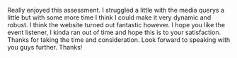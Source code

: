Really enjoyed this assessment.  I struggled a little with the media querys a little but with some more time I think I could make it very dynamic and robust.  I think the website turned out fantastic however. I hope you like the event listener, I kinda ran out of time and hope this is to your satisfaction. Thanks for taking the time and consideration.  Look forward to speaking with you guys further.  Thanks!
